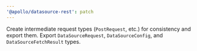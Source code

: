 ```yaml
---
'@apollo/datasource-rest': patch
---
```


Create intermediate request types (`PostRequest`, etc.) for consistency and export them.
Export `DataSourceRequest`, `DataSourceConfig`, and `DataSourceFetchResult` types.
